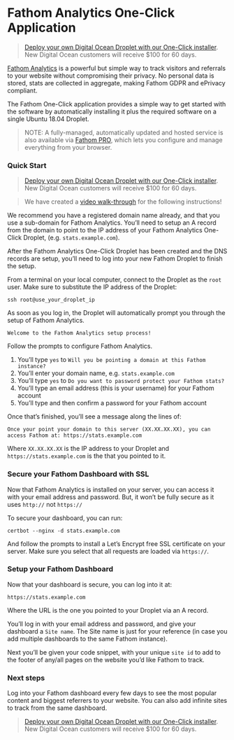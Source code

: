 # Fathom Analytics One-Click Application

> [Deploy your own Digital Ocean Droplet with our One-Click installer](https://marketplace.digitalocean.com/apps/fathom-analytics?action=deploy&refcode=a36c0e8abd93). New Digital Ocean customers will receive $100 for 60 days.

[Fathom Analytics](https://usefathom.com) is a powerful but simple way to track visitors and referrals to your website without compromising their privacy. No personal data is stored, stats are collected in aggregate, making Fathom GDPR and ePrivacy compliant.

The Fathom One-Click application provides a simple way to get started with the software by automatically installing it plus the required software on a single Ubuntu 18.04 Droplet.

> NOTE: A fully-managed, automatically updated and hosted service is also available via [Fathom PRO](https://usefathom.com), which lets you configure and manage everything from your browser.

### Quick Start

> [Deploy your own Digital Ocean Droplet with our One-Click installer](https://marketplace.digitalocean.com/apps/fathom-analytics?action=deploy&refcode=a36c0e8abd93). New Digital Ocean customers will receive $100 for 60 days.

> We have created a [video walk-through](https://www.youtube.com/watch?v=KE0NKODYEAM) for the following instructions!

We recommend you have a registered domain name already, and that you use a sub-domain for Fathom Analytics. You’ll need to setup an A record from the domain to point to the IP address of your Fathom Analytics One-Click Droplet, (e.g. `stats.example.com`).

After the Fathom Analytics One-Click Droplet has been created and the DNS records are setup, you’ll need to log into your new Fathom Droplet to finish the setup.

From a terminal on your local computer, connect to the Droplet as the `root` user. Make sure to substitute the IP address of the Droplet:

```ssh root@use_your_droplet_ip```

As soon as you log in, the Droplet will automatically prompt you through the setup of Fathom Analytics.

```Welcome to the Fathom Analytics setup process!```

Follow the prompts to configure Fathom Analytics.

1. You’ll type `yes` to `Will you be pointing a domain at this Fathom instance?`
2. You’ll enter your domain name, e.g. `stats.example.com`
3. You’ll type `yes` to `Do you want to password protect your Fathom stats?`
4. You’ll type an email address (this is your username) for your Fathom account
5. You’ll type and then confirm a password for your Fathom account

Once that’s finished, you’ll see a message along the lines of:

```Once your point your domain to this server (XX.XX.XX.XX), you can access Fathom at: https://stats.example.com```

Where `XX.XX.XX.XX` is the IP address to your Droplet and `https://stats.example.com` is the that you pointed to it.

### Secure your Fathom Dashboard with SSL

Now that Fathom Analytics is installed on your server, you can access it with your email address and password. But, it won’t be fully secure as it uses `http://` not `https://`

To secure your dashboard, you can run: 

```certbot --nginx -d stats.example.com```

And follow the prompts to install a Let’s Encrypt free SSL certificate on your server. Make sure you select that all requests are loaded via `https://`.

### Setup your Fathom Dashboard

Now that your dashboard is secure, you can log into it at:

```https://stats.example.com```

Where the URL is the one you pointed to your Droplet via an A record.

You’ll log in with your email address and password, and give your dashboard a `Site name`. The Site name is just for your reference (in case you add multiple dashboards to the same Fathom instance).

Next you’ll be given your code snippet, with your unique `site id` to add to the footer of any/all pages on the website you’d like Fathom to track.

### Next steps

Log into your Fathom dashboard every few days to see the most popular content and biggest referrers to your website. You can also add infinite sites to track from the same dashboard.

> [Deploy your own Digital Ocean Droplet with our One-Click installer](https://marketplace.digitalocean.com/apps/fathom-analytics?action=deploy&refcode=a36c0e8abd93). New Digital Ocean customers will receive $100 for 60 days.
